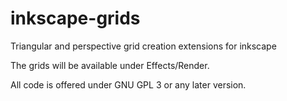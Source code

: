 inkscape-grids
==============

Triangular and perspective grid creation extensions for inkscape

The grids will be available under Effects/Render.

All code is offered under GNU GPL 3 or any later version.

